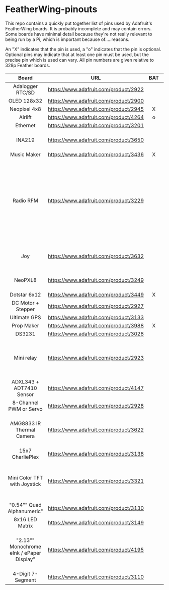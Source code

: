 # FeatherWing-pinouts
This repo contains a quickly put together list of pins used by Adafruit's FeatherWing boards.  It is probably incomplete and may contain errors.  Some boards have minimal detail because they're not really relevant to being run by a Pi, which is important because of.....reasons.

An "X" indicates that the pin is used, a "o" indicates that the pin is optional.  Optional pins may indicate that at least one pin must be used, but the precise pin which is used can vary.  All pin numbers are given relative to 328p Feather boards.

|Board|URL|BAT|EN|USB|4|3|2|10|9|6|5|SCL|SDA|RST|3V|Aref|GND|A0|A1|A2|A3|A4|A5|A6|A7|SCK|MOSI|MISO|RX|TX|7|Notes|
|:-:|:-:|:-:|:-:|:-:|:-:|:-:|:-:|:-:|:-:|:-:|:-:|:-:|:-:|:-:|:-:|:-:|:-:|:-:|:-:|:-:|:-:|:-:|:-:|:-:|:-:|:-:|:-:|:-:|:-:|:-:|:-:|:-:|
|Adalogger RTC/SD|https://www.adafruit.com/product/2922|||||||X||||X|X||X||X|||||||||X|X|X|||||
|OLED 128x32|https://www.adafruit.com/product/2900||||||||X|X|X|X|X||X||X||||||||||||||||
|Neopixel 4x8|https://www.adafruit.com/product/2945|X||X| o| o| o| o| o|X| o| o| o||||X| o| o| o| o| o| o| o| o| o| o| o| o| o| o||
|Airlift|https://www.adafruit.com/product/4264| o|X|X|X|X|X| o|||||||X||X|||||||||X|X|X| o| o|||
|Ethernet|https://www.adafruit.com/product/3201|||||||X|||||||X||X|||||||||X|X|X|||||
|INA219|https://www.adafruit.com/product/3650|||||||||||X|X||X||X|||||||||||||||Pinout not explicitly stated|
|Music Maker|https://www.adafruit.com/product/3436|X||X||||X|X|X|X|||X|X||X|||||||||X|X|X||X|||
|Radio RFM|https://www.adafruit.com/product/3229|||| o| o|||||||||X||X| o| o| o| o| o| o| o||X|X|X||||Data pins are flexible depending on interrupts on the chip  3 required.  Power not explicitly noted  presumably 3v3 and GND?|
|Joy|https://www.adafruit.com/product/3632|||| o| o| o| o| o| o| o|X|X||X||X|||||||||||||||Interrupt pin optional  one needed|
|NeoPXL8|https://www.adafruit.com/product/3249|||||||||||||||||||||||||||||||Not relevant for the Pi?|
|Dotstar 6x12|https://www.adafruit.com/product/3449|X|X|X|X||X| o| o| o| o||||||X| o| o| o| o| o| o||| o| o||||||
|DC Motor + Stepper |https://www.adafruit.com/product/2927|||||||||||X|X||X||X||||||||||||||||
|Ultimate GPS|https://www.adafruit.com/product/3133|||||||||||||X|X||X||||||||||||X|X|||
|Prop Maker|https://www.adafruit.com/product/3988|X|X|X|X|X|X|X|X|X|X|X|X|X|X||X| o|||||||||||||||
|DS3231|https://www.adafruit.com/product/3028|||||||||||X|X|X|X||X||||||||||||||||
|Mini relay|https://www.adafruit.com/product/2923|||| o| o| o| o| o| o| o| o| o||X||X| o| o| o| o| o| o| o| o| o| o| o| o| o| o|Requires 1 (non latching) or 2 (latching) pins  all optional|
|ADXL343 + ADT7410 Sensor|https://www.adafruit.com/product/4147|||||||||||X|X||X||X|||||||||||||||Pinout not specified  guessed.|
|8-Channel PWM or Servo|https://www.adafruit.com/product/2928|||||||||||X|X||X||X||||||||||||||||
|AMG8833 IR Thermal Camera|https://www.adafruit.com/product/3622|||| o| o| o| o| o| o| o|X|X||X||X| o| o| o| o| o| o| o| o| o| o| o| o| o| o|Not explicit  but interrupt can go anywhere?|
|15x7 CharliePlex|https://www.adafruit.com/product/3138|||||||||||X|X||X||X||||||||||||||||
|Mini Color TFT with Joystick|https://www.adafruit.com/product/3321||||| o| o| o| o|X|X|||||||||||||||X|X|||||6 and 5 can optionally be reqired to optional pins|
|"0.54"" Quad Alphanumeric"|https://www.adafruit.com/product/3130|||||||||||X|X||X||X||||||||||||||||
|8x16 LED Matrix|https://www.adafruit.com/product/3149|||||||||||X|X||X||X||||||||||||||||
|"2.13"" Monochrome eInk / ePaper Display"|https://www.adafruit.com/product/4195|||||||X|X|X|X|||X|X||X|||||||||X|X|X||||Possibly not relevant to the Pi given the way it plugs in?|
|4-Digit 7-Segment |https://www.adafruit.com/product/3110|||||||||||X|X||X||X||||||||||||||||

